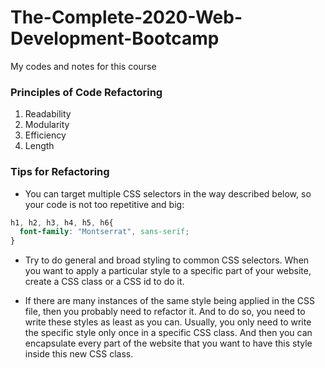 # The-Complete-2020-Web-Development-Bootcamp
My codes and notes for this course

### Principles of Code Refactoring
1) Readability
2) Modularity
3) Efficiency
4) Length

### Tips for Refactoring
* You can target multiple CSS selectors in the way described below, so your code is not too repetitive and big:
```css
h1, h2, h3, h4, h5, h6{
  font-family: "Montserrat", sans-serif;
}
```

* Try to do general and broad styling to common CSS selectors. When you want to apply a particular style to a specific part of your website, create a CSS class or a CSS id to do it.

* If there are many instances of the same style being applied in the CSS file, then you probably need to refactor it. And to do so, you need to write these styles as least as you can. Usually, you only need to write the specific style only once in a specific CSS class. And then you can encapsulate every part of the website that you want to have this style inside this new CSS class.
